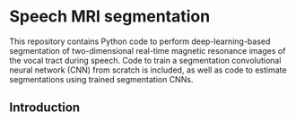 # Speech MRI segmentation
This repository contains Python code to perform deep-learning-based segmentation of two-dimensional real-time magnetic resonance images of the vocal tract during speech. Code to train a segmentation convolutional neural network (CNN) from scratch is included, as well as code to estimate segmentations using trained segmentation CNNs. 

## Introduction


